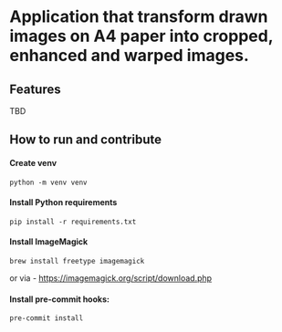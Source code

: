 # Application that transform drawn images on A4 paper into cropped, enhanced and warped images.

## Features

TBD

## How to run and contribute

#### Create venv
```
python -m venv venv
```

#### Install Python requirements
```
pip install -r requirements.txt
```

#### Install ImageMagick
```
brew install freetype imagemagick
```
or via - https://imagemagick.org/script/download.php

#### Install pre-commit hooks:
```
pre-commit install
